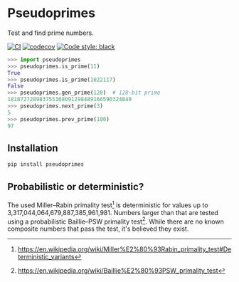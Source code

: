 # Pseudoprimes

Test and find prime numbers.

[![CI](https://github.com/oittaa/pseudoprimes-py/actions/workflows/main.yml/badge.svg)](https://github.com/oittaa/pseudoprimes-py/actions/workflows/main.yml)
[![codecov](https://codecov.io/gh/oittaa/pseudoprimes-py/branch/main/graph/badge.svg?token=CDOIHDYMUR)](https://codecov.io/gh/oittaa/pseudoprimes-py)
[![Code style: black](https://img.shields.io/badge/code%20style-black-000000.svg)](https://github.com/psf/black)

```python
>>> import pseudoprimes
>>> pseudoprimes.is_prime(11)
True
>>> pseudoprimes.is_prime(1022117)
False
>>> pseudoprimes.gen_prime(128)  # 128-bit prime
181872728983755108091298489166590324849
>>> pseudoprimes.next_prime(3)
5
>>> pseudoprimes.prev_prime(100)
97
```

## Installation

```bash
pip install pseudoprimes
```

## Probabilistic or deterministic?

The used Miller–Rabin primality test[^1] is deterministic for values up to 3,317,044,064,679,887,385,961,981. Numbers larger than that are tested using a probabilistic Baillie–PSW primality test[^2]. While there are no known composite numbers that pass the test, it's believed they exist.

[^1]: https://en.wikipedia.org/wiki/Miller%E2%80%93Rabin_primality_test#Deterministic_variants
[^2]: https://en.wikipedia.org/wiki/Baillie%E2%80%93PSW_primality_test
